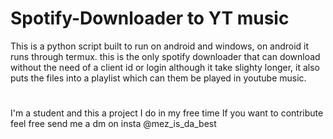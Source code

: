 # Spotify-Downloader to YT music
This is a python script built to run on android and windows, on android it runs through termux.
this is the only spotify downloader that can download without the need of a client id or login although it take slighty longer, it also puts the files into a playlist which can them be played in youtube music.
#
I'm a student and this a project I do in my free time
If you want to contribute feel free send me a dm on insta @mez_is_da_best
